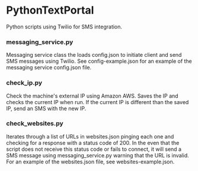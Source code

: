 # PythonTextPortal

Python scripts using Twilio for SMS integration.

### messaging_service.py

Messaging service class the loads config.json to initiate client and send SMS messages using Twilio.
See config-example.json for an example of the messaging service config.json file.

### check_ip.py

Check the machine's external IP using Amazon AWS. 
Saves the IP and checks the current IP when run. If the current IP is different than the saved IP, send an SMS with the new IP.

### check_websites.py

Iterates through a list of URLs in websites.json pinging each one and checking for a response with a status code of 200. In the even that the script does not receive this status code or fails to connect, it will send a SMS message using messaging_service.py warning that the URL is invalid. For an example of the websites.json file, see websites-example.json.

